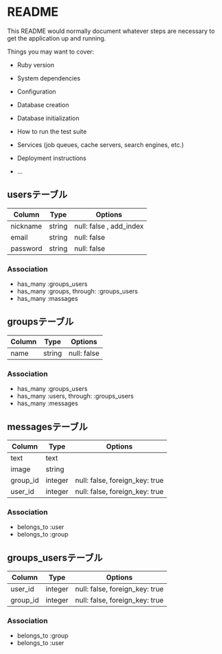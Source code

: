 # README

This README would normally document whatever steps are necessary to get the
application up and running.

Things you may want to cover:

* Ruby version

* System dependencies

* Configuration

* Database creation

* Database initialization

* How to run the test suite

* Services (job queues, cache servers, search engines, etc.)

* Deployment instructions

* ...

## usersテーブル

|Column   |Type   |Options                |
|---------|-------|-----------------------|
|nickname |string |null: false , add_index|
|email    |string |null: false            |
|password |string |null: false            |

### Association
- has_many :groups_users
- has_many :groups,  through:  :groups_users
- has_many :massages


## groupsテーブル

|Column   |Type   |Options                       |
|---------|-------|------------------------------|
|name     |string |null: false                   |

### Association
- has_many :groups_users
- has_many :users,  through:  :groups_users
- has_many :messages


## messagesテーブル

|Column   |Type   |Options                         |
|---------|-------|--------------------------------|
|text     |text   |                                |
|image    |string |                                |
|group_id |integer|null: false, foreign_key: true  |
|user_id  |integer|null: false, foreign_key: true  |

### Association
- belongs_to :user
- belongs_to :group


## groups_usersテーブル

|Column   |Type   |Options                       |
|---------|-------|------------------------------|
|user_id  |integer|null: false, foreign_key: true|
|group_id |integer|null: false, foreign_key: true|

### Association
- belongs_to :group
- belongs_to :user